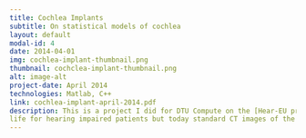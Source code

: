 ```yaml
---
title: Cochlea Implants
subtitle: On statistical models of cochlea
layout: default
modal-id: 4
date: 2014-04-01
img: cochlea-implant-thumbnail.png
thumbnail: cochclea-implant-thumbnail.png
alt: image-alt
project-date: April 2014
technologies: Matlab, C++
link: cochlea-implant-april-2014.pdf
description: This is a project I did for DTU Compute on the [Hear-EU project](http://www.hear-eu.eu/). In this work microCT images are registered to obtain correspondences that are well suited for construction of statistical shape models of inner-ear anatomy. Cochlear implants significantly improves quality of
life for hearing impaired patients but today standard CT images of the head are used during surgical planning where low-resolution and large amounts of noise limit the amount of available anatomical information. A model-based statistical understanding of the shape variability of the middle and inner ear among patients obtained here will be of great benefit during surgical planning.
---
```

